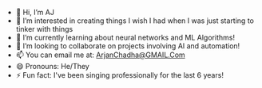 - 👋 Hi, I’m AJ
- 👀 I’m interested in creating things I wish I had when I was just starting to tinker with things
- 🌱 I’m currently learning about neural networks and ML Algorithms!
- 💞️ I’m looking to collaborate on projects involving AI and automation!
- 📫 You can email me at: ArjanChadha@GMAIL.Com
- 😄 Pronouns: He/They
- ⚡ Fun fact: I've been singing professionally for the last 6 years!

<!---
arjchad/arjchad is a ✨ special ✨ repository because its `README.md` (this file) appears on your GitHub profile.
You can click the Preview link to take a look at your changes.
--->
